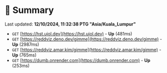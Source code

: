 # 📖 Summary
Last updated: **12/10/2024, 11:32:38 PTG "Asia/Kuala_Lumpur"**

- `GET` [https://hst.ujol.dev](https://hst.ujol.dev) - **Up** (481ms)
- `GET` [https://reddviz.deno.dev/gimme](https://reddviz.deno.dev/gimme) - **Up** (2987ms)
- `GET` [https://reddviz.amar.kim/gimme](https://reddviz.amar.kim/gimme) - **Up** (765ms)
- `GET` [https://dumb.onrender.com](https://dumb.onrender.com) - **Up** (253ms)
